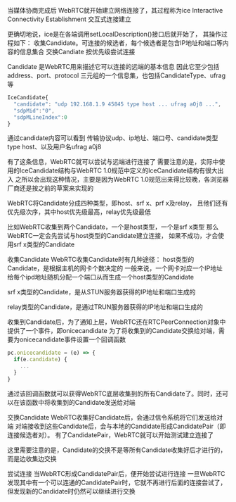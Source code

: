 当媒体协商完成后
WebRTC就开始建立网络连接了，其过程称为ice Interactive Connectivity Establishment 交互式连接建立

更确切地说，ice是在各端调用setLocalDescription()接口后就开始了，
其操作过程如下：
  收集Candidate。可连接的候选者，每个候选者是包含IP地址和端口等内容的信息集合
  交换Candiate
  按优先级尝试连接
  
Candidate
  是WebRTC用来描述它可以连接的远端的基本信息
  因此它至少包括 address、port、protocol 三元组的一个信息集，也包括CandidateType、ufrag等
  
```js
IceCandidate{
  "candidate": "udp 192.168.1.9 45845 type host ... ufrag aOj8 ...",
  "sdpMid":"0",
  "sdpMLineIndex":0
}
```
通过candidate内容可以看到 传输协议udp、ip地址、端口号、candidate类型type host、以及用户名ufrag a0j8

有了这条信息，WebRTC就可以尝试与远端进行连接了
需要注意的是，实际中使用的IceCandidate结构与WebRTC 1.0规范中定义的IceCandidate结构有很大出入
之所以会出现这种情况，主要是因为WebRTC 1.0规范出来得比较晚，各浏览器厂商还是按之前的草案来实现的

WebRTC将Candidate分成四种类型，即host、srf x、prf x及relay，
且他们还有优先级次序，其中host优先级最高，relay优先级最低

比如WebRTC收集到两个Candidate，一个是host类型，一个是srf x类型
那么WebRTC一定会先尝试与host类型的Candidate建立连接，
如果不成功，才会使用srf x类型的Candidate

收集Candidate
WebRTC收集Candidate时有几种途径：
  host类型的Candidate，是根据主机的网卡个数决定的
  一般来说，一个网卡对应一个IP地址
  给每个ipd地址随机分配一个端口从而生成一个host类型的Candidate
  
  srf x类型的Candidate，是从STUN服务器获得的IP地址和端口生成的
  
  relay类型的Candidate，是通过TRUN服务器获得的IP地址和端口生成的
  
收集到Candidate后，为了通知上层，WebRTC还在RTCPeerConnection对象中提供了一个事件，即onicecandidate
为了将收集到的Candidate交换给对端，需要为onicecandidate事件设置一个回调函数

```js
pc.onicecandidate = (e) => {
  if(e.candidate) {
    ...
  }
}
```
通过该回调函数就可以获得WebRTC底层收集到的所有Candidate了。同时，还可以在该函数中将收集到的Candidate发送给对端

交换Candidate
WebRTC收集好Candidate后，会通过信令系统将它们发送给对端
对端接收到这些Candidate后，会与本地的Candidate形成CandidatePair（即连接候选者对）。
有了CandidatePair，WebRTC就可以开始测试建立连接了

这里需要注意的是，Candidate的交换不是等所有Candidate收集好后才进行的，而是边收集边交换

尝试连接
当WebRTC形成CandidatePair后，便开始尝试进行连接
一旦WebRTC发现其中有一个可以连通的CandidatePair时，它就不再进行后面的连接尝试了，
但发现新的Candidate时仍然可以继续进行交换

